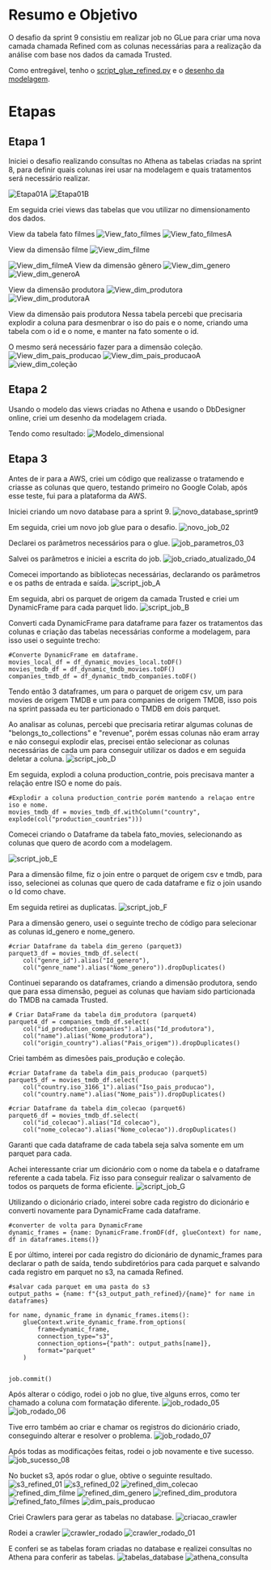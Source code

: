 # Resumo e Objetivo
 
O desafio da sprint 9 consistiu em realizar job no GLue para criar uma nova camada chamada Refined com as colunas necessárias para a realização da análise com base nos dados da camada Trusted.

Como entregável, tenho o [script_glue_refined.py](./Scripts/script_glue_refined.py) e o [desenho da modelagem](../Evidencias/modelo_dimensional.jpeg).

# Etapas

## Etapa 1
Iniciei o desafio realizando consultas no Athena as tabelas criadas na sprint 8, para definir quais colunas irei usar na modelagem e quais tratamentos será necessário realizar.

![Etapa01A](../Evidencias/etapa01A.jpeg)
![Etapa01B](../Evidencias/etapa01B.jpeg)

Em seguida criei views das tabelas que vou utilizar no dimensionamento dos dados.

View da tabela fato filmes
![View_fato_filmes](../Evidencias/etapa01_fato_filmes.jpeg)
![View_fato_filmesA](../Evidencias/etapa01_fato_filmesA.jpeg)

View da dimensão filme
![View_dim_filme](../Evidencias/etapa01_dim_filme.jpeg)

![View_dim_filmeA](../Evidencias/etapa01_dim_filmeA.jpeg)
View da dimensão gênero
![View_dim_genero](../Evidencias/etapa01_dim_genero.jpeg)
![View_dim_generoA](../Evidencias/etapa01_dim_generoA.jpeg)

View da dimensão produtora
![View_dim_produtora](../Evidencias/etapa01_dim_produtora.jpeg)
![View_dim_produtoraA](../Evidencias/etapa01_dim_produtoraA.jpeg)

View da dimensão pais produtora
Nessa tabela percebi que precisaria explodir a coluna para desmenbrar o iso do pais e o nome, criando uma tabela com o id e o nome, e manter na fato somente o id.

O mesmo será necessário fazer para a dimensão coleção.
![View_dim_pais_producao](../Evidencias/etapa01_dim_pais_producao.jpeg)
![View_dim_pais_producaoA](../Evidencias/etapa01_dim_pais_producaoA.jpeg)
![view_dim_coleção](../Evidencias/etapa01_dim_coleção.jpeg)

## Etapa 2
Usando o modelo das views criadas no Athena e usando o DbDesigner online, criei um desenho da modelagem criada.

Tendo como resultado:
![Modelo_dimensional](../Evidencias/modelo_dimensional.jpeg)

## Etapa 3
Antes de ir para a AWS, criei um código que realizasse o tratamendo e criasse as colunas que quero, testando primeiro no Google Colab, após esse teste, fui para a plataforma da AWS.

Iniciei criando um novo database para a sprint 9.
![novo_database_sprint9](../Evidencias/database_01.jpg)

Em seguida, criei um novo job glue para o desafio.
![novo_job_02](../Evidencias/novo_job_02.jpeg)

Declarei os parâmetros necessários para o glue.
![job_parametros_03](../Evidencias/job_parametros_03.jpeg)

Salvei os parâmetros e iniciei a escrita do job.
![job_criado_atualizado_04](../Evidencias/job_criado_atualizado_04.jpeg)

Comecei importando as bibliotecas necessárias, declarando os parâmetros e os paths de entrada e saída.
![script_job_A](../Evidencias/script_job_A.jpeg)

Em seguida, abri os parquet de origem da camada Trusted e criei um DynamicFrame para cada parquet lido.
![script_job_B](../Evidencias/script_job_B.jpeg)

Converti cada DynamicFrame para dataframe para fazer os tratamentos das colunas e criação das tabelas necessárias conforme a modelagem, para isso usei o seguinte trecho:
```
#Converte DynamicFrame em dataframe.
movies_local_df = df_dynamic_movies_local.toDF()
movies_tmdb_df = df_dynamic_tmdb_movies.toDF()
companies_tmdb_df = df_dynamic_tmdb_companies.toDF()
```

Tendo então 3 dataframes, um para o parquet de origem csv, um para movies de origem TMDB e um para companies de origem TMDB, isso pois na sprint passada eu ter particionado o TMDB em dois parquet.

Ao analisar as colunas, percebi que precisaria retirar algumas colunas de "belongs_to_collections" e "revenue", porém essas colunas não eram array e não consegui explodir elas, precisei então selecionar as colunas necessárias de cada um para conseguir utilizar os dados e em seguida deletar a coluna.
![script_job_D](../Evidencias/script_job_D.jpeg)


Em seguida, explodi a coluna production_contrie, pois precisava manter a relação entre ISO e nome do país.

```
#Explodir a coluna production_contrie porém mantendo a relaçao entre iso e nome.
movies_tmdb_df = movies_tmdb_df.withColumn("country", explode(col("production_countries")))
```
Comecei criando o Dataframe da tabela fato_movies, selecionando as colunas que quero de acordo com a modelagem.

![script_job_E](../Evidencias/script_job_E.jpeg)

Para a dimensão filme, fiz o join entre o parquet de origem csv e tmdb, para isso, selecionei as colunas que quero de cada dataframe e fiz o join usando o Id como chave.

Em seguida retirei as duplicatas.
![script_job_F](../Evidencias/script_job_F.jpeg)

Para a dimensão genero, usei o seguinte trecho de código para selecionar as colunas id_genero e nome_genero.
```
#criar Dataframe da tabela dim_gereno (parquet3)
parquet3_df = movies_tmdb_df.select(
    col("genre_id").alias("Id_genero"),
    col("genre_name").alias("Nome_genero")).dropDuplicates()
```

Continuei separando os dataframes, criando a dimensão produtora, sendo que para essa dimensão, peguei as colunas que haviam sido particionada do TMDB na camada Trusted.
```
# Criar DataFrame da tabela dim_produtora (parquet4)
parquet4_df = companies_tmdb_df.select(
    col("id_production_companies").alias("Id_produtora"),
    col("name").alias("Nome_produtora"),
    col("origin_country").alias("Pais_origem")).dropDuplicates()
```

Criei também as dimesões pais_produção e coleção.
```
#criar Dataframe da tabela dim_pais_producao (parquet5)
parquet5_df = movies_tmdb_df.select(
    col("country.iso_3166_1").alias("Iso_pais_producao"),
    col("country.name").alias("Nome_pais")).dropDuplicates()

#criar Dataframe da tabela dim_colecao (parquet6)
parquet6_df = movies_tmdb_df.select(
    col("id_colecao").alias("Id_colecao"),
    col("nome_colecao").alias("Nome_colecao")).dropDuplicates()
```
Garanti que cada dataframe de cada tabela seja salva somente em um parquet para cada.

Achei interessante criar um dicionário com o nome da tabela e o dataframe referente a cada tabela. Fiz isso para conseguir realizar o salvamento de todos os parquets de forma eficiente.
![script_job_G](../Evidencias/script_job_G.jpeg)

Utilizando o dicionário criado, interei sobre cada registro do dicionário e converti novamente para DynamicFrame cada dataframe.
```
#converter de volta para DynamicFrame
dynamic_frames = {name: DynamicFrame.fromDF(df, glueContext) for name, df in dataframes.items()}
```
E por último, interei por cada registro do dicionário de dynamic_frames para declarar o path de saída, tendo subdiretórios para cada parquet e salvando cada registro em parquet no s3, na camada Refined.
```
#salvar cada parquet em uma pasta do s3
output_paths = {name: f"{s3_output_path_refined}/{name}" for name in dataframes}

for name, dynamic_frame in dynamic_frames.items():
    glueContext.write_dynamic_frame.from_options(
        frame=dynamic_frame,
        connection_type="s3",
        connection_options={"path": output_paths[name]},
        format="parquet"
    )


job.commit()
```

Após alterar o código, rodei o job no glue, tive alguns erros, como ter chamado a coluna com formatação diferente.
![job_rodado_05](../Evidencias/job_rodado_05.jpeg)
![job_rodado_06](../Evidencias/job_rodado_06.jpeg)

Tive erro também ao criar e chamar os registros do dicionário criado, conseguindo alterar e resolver o problema.
![job_rodado_07](../Evidencias/job_rodado_07.jpeg)

Após todas as modificações feitas, rodei o job novamente e tive sucesso.
![job_sucesso_08](../Evidencias/job_sucesso_08.jpeg)

No bucket s3, após rodar o glue, obtive o seguinte resultado.
![s3_refined_01](../Evidencias/s3_refined_01.jpeg)
![s3_refined_02](../Evidencias/s3_refined_02.jpeg)
![refined_dim_colecao](../Evidencias/refined_dim_coleção.jpeg)
![refined_dim_filme](../Evidencias/refined_dim_filme.jpeg)
![refined_dim_genero](../Evidencias/refined_dim_genero.jpeg)
![refined_dim_produtora](../Evidencias/refined_dim_produtora.jpeg)
![refined_fato_filmes](../Evidencias/refined_fato_filmes.jpeg)
![dim_pais_producao](../Evidencias/dim_pais_producao.jpeg)

Criei Crawlers para gerar as tabelas no database.
![criacao_crawler](../Evidencias/criação_crawler.jpeg)

Rodei a crawler
![crawler_rodado](../Evidencias/crawler_rodado.jpeg)
![crawler_rodado_01](../Evidencias/crawler_rodado_01.jpeg)

E conferi se as tabelas foram criadas no database e realizei consultas no Athena para conferir as tabelas.
![tabelas_database](../Evidencias/tabelas_database.jpeg)
![athena_consulta](../Evidencias/Athena_consulta.jpg)
